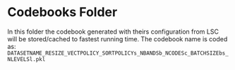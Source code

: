 # Codebooks Folder

In this folder the codebook generated with theirs configuration from LSC will be stored/cached to fastest running time.
The codebook name is coded as: `DATASETNAME_RESIZE_VECTPOLICY_SORTPOLICYs_NBANDSb_NCODESc_BATCHSIZEbs_NLEVELSl.pkl`
